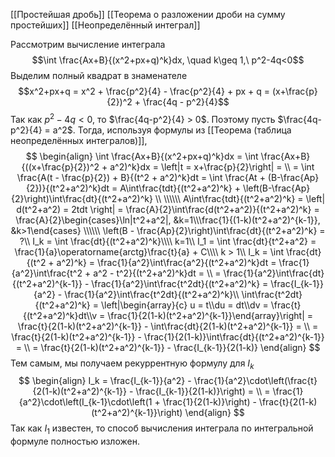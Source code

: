 [[Простейшая дробь]]
[[Теорема о разложении дроби на сумму простейших]]
[[Неопределённый интеграл]]

Рассмотрим вычисление интеграла
$$\int \frac{Ax+B}{(x^2+px+q)^k}dx, \quad k\geq 1,\ p^2-4q<0$$
Выделим полный квадрат в знаменателе
$$x^2+px+q = x^2 + \frac{p^2}{4} - \frac{p^2}{4} + px + q = (x+\frac{p}{2})^2 + \frac{4q - p^2}{4}$$
Так как $p^2 - 4q < 0$, то $\frac{4q-p^2}{4} > 0$. Поэтому пусть $\frac{4q-p^2}{4} = a^2$.
Тогда, используя формулы из [[Теорема (таблица неопределённых интегралов)]],
$$
\begin{align}
	\int \frac{Ax+B}{(x^2+px+q)^k}dx = \int \frac{Ax+B}{((x+\frac{p}{2})^2 + a^2)^k}dx = \left|t = x+\frac{p}{2}\right| = \\ = \int \frac{A(t - \frac{p}{2}) + B}{(t^2 + a^2)^k}dt = \int \frac{At + (B-\frac{Ap}{2})}{(t^2+a^2)^k}dt = A\int\frac{tdt}{(t^2+a^2)^k} + \left(B-\frac{Ap}{2}\right)\int\frac{dt}{(t^2+a^2)^k} \\
	\\\\\\
	A\int\frac{tdt}{(t^2+a^2)^k} = \left| d(t^2+a^2) = 2tdt \right| = \frac{A}{2}\int\frac{d(t^2+a^2)}{(t^2+a^2)^k} = \frac{A}{2}\begin{cases}\ln|t^2+a^2|, &k=1\\\frac{1}{(1-k)(t^2+a^2)^{k-1}}, &k>1\end{cases}
	\\\\\\
	\left(B - \frac{Ap}{2}\right)\int\frac{dt}{(t^2+a^2)^k} = ?\\
	I_k = \int \frac{dt}{(t^2+a^2)^k}\\\\
	k=1\\
	I_1 = \int \frac{dt}{t^2+a^2} = \frac{1}{a}\operatorname{arctg}\frac{t}{a} + C\\\\
	k > 1\\
	I_k = \int \frac{dt}{(t^2 + a^2)^k} = \frac{1}{a^2}\int\frac{a^2}{(t^2+a^2)^k}dt = \frac{1}{a^2}\int\frac{t^2 + a^2 - t^2}{(t^2+a^2)^k}dt = \\ = \frac{1}{a^2}\int\frac{dt}{(t^2+a^2)^{k-1}} - \frac{1}{a^2}\int\frac{t^2dt}{(t^2+a^2)^k} = \frac{I_{k-1}}{a^2} - \frac{1}{a^2}\int\frac{t^2dt}{(t^2+a^2)^k}\\
	\int\frac{t^2dt}{(t^2+a^2)^k} = \left|\begin{array}{c} u = t\\du = dt\\dv = \frac{t}{(t^2+a^2)^k}dt\\v = \frac{1}{2(1-k)(t^2+a^2)^{k-1}}\end{array}\right| = \frac{t}{2(1-k)(t^2+a^2)^{k-1}} - \int\frac{dt}{2(1-k)(t^2+a^2)^{k-1}} = \\ = \frac{t}{2(1-k)(t^2+a^2)^{k-1}} - \frac{1}{2(1-k)}\int\frac{dt}{(t^2+a^2)^{k-1}} = \\ = \frac{t}{2(1-k)(t^2+a^2)^{k-1}} - \frac{I_{k-1}}{2(1-k)}
\end{align}
$$
Тем самым, мы получаем рекуррентную формулу для $I_k$
$$
\begin{align}
I_k = \frac{I_{k-1}}{a^2} - \frac{1}{a^2}\cdot\left(\frac{t}{2(1-k)(t^2+a^2)^{k-1}} - \frac{I_{k-1}}{2(1-k)}\right) = \\ = \frac{1}{a^2}\cdot\left(I_{k-1}\cdot\left(1 + \frac{1}{2(1-k)}\right) - \frac{t}{2(1-k)(t^2+a^2)^{k-1}}\right)
\end{align}
$$
Так как $I_1$ известен, то способ вычисления интеграла по интегральной формуле полностью изложен.